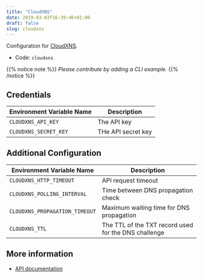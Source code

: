 ```yaml
---
title: "CloudXNS"
date: 2019-03-03T16:39:46+01:00
draft: false
slug: cloudxns
---
```


<!-- THIS DOCUMENTATION IS AUTO-GENERATED. PLEASE DO NOT EDIT. -->
<!-- providers/dns/cloudxns/cloudxns.toml -->
<!-- THIS DOCUMENTATION IS AUTO-GENERATED. PLEASE DO NOT EDIT. -->


Configuration for [CloudXNS](https://www.cloudxns.net/).


<!--more-->

- Code: `cloudxns`

{{% notice note %}}
_Please contribute by adding a CLI example._
{{% /notice %}}




## Credentials

| Environment Variable Name | Description |
|-----------------------|-------------|
| `CLOUDXNS_API_KEY` | The API key |
| `CLOUDXNS_SECRET_KEY` | THe API secret key |


## Additional Configuration

| Environment Variable Name | Description |
|--------------------------------|-------------|
| `CLOUDXNS_HTTP_TIMEOUT` | API request timeout |
| `CLOUDXNS_POLLING_INTERVAL` | Time between DNS propagation check |
| `CLOUDXNS_PROPAGATION_TIMEOUT` | Maximum waiting time for DNS propagation |
| `CLOUDXNS_TTL` | The TTL of the TXT record used for the DNS challenge |




## More information

- [API documentation](https://www.cloudxns.net/Public/Doc/CloudXNS_api2.0_doc_zh-cn.zip)

<!-- THIS DOCUMENTATION IS AUTO-GENERATED. PLEASE DO NOT EDIT. -->
<!-- providers/dns/cloudxns/cloudxns.toml -->
<!-- THIS DOCUMENTATION IS AUTO-GENERATED. PLEASE DO NOT EDIT. -->

